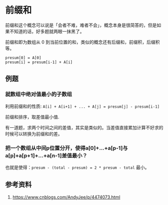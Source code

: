 # 前缀和

前缀和这个概念可以说是「会者不难，难者不会」，概念本身是很简答的，但是如果不知道的话，好多题就两眼一抹黑了。

前缀和即为数组从 0 到当前位置的和，类似的概念还有后缀和，前缀积，后缀积等。

    presum[0] = A[0]
    presum[i] = presum[i-1] + A[i]


## 例题

### 就数组中绝对值最小的子数组

利用前缀和的性质: `A[i] + A[i+1] + ... + A[j] = presum[j] - presum[i-1]`

前缀和排序，取差值最小值.

有一道题，求两个时间之间的差值，其实是类似的。当差值直接累加计算不好求的时候可以转换为前缀和的差。


### 把一个数组从中间p位置分开，使得a[0]+…+a[p-1]与a[p]+a[p+1]+…+a[n-1]差值最小？

也就是使得：`presum - (total - presum) = 2 * presum - total` 最小。


## 参考资料

1. https://www.cnblogs.com/AndyJee/p/4474073.html